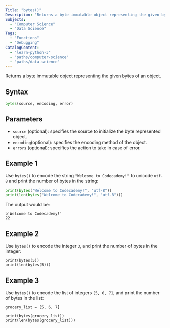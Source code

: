 ```yaml
---
Title: "bytes()"
Description: "Returns a byte immutable object representing the given bytes of an object."
Subjects:
  - "Computer Science"
  - "Data Science"
Tags:
  - "Functions"
  - "Debugging"
CatalogContent:
  - "learn-python-3"
  - "paths/computer-science"
  - "paths/data-science"
---
```


Returns a byte immutable object representing the given bytes of an object.

## Syntax

```py
bytes(source, encoding, error)
```

## Parameters

- `source` (optional): specifies the source to initialize the byte represented object.
- `encoding`(optional): specifies the encoding method of the object.
- `errors` (optional): specifies the action to take in case of error.

## Example 1

Use `bytes()` to encode the string `"Welcome to Codecademy!"` to unicode `utf-8` and print the number of bytes in the string:

```python
print(bytes("Welcome to Codecademy!", "utf-8"))
print(len(bytes("Welcome to Codecademy!", "utf-8")))
```

The output would be:

```
b'Welcome to Codecademy!'
22
```

## Example 2

Use `bytes()` to encode the integer `3`, and print the number of bytes in the integer:

```codebyte/python
print(bytes(5))
print(len(bytes(5)))
```

## Example 3

Use `bytes()` to encode the list of integers `[5, 6, 7]`, and print the number of bytes in the list:

```codebyte/python
grocery_list = [5, 6, 7]

print(bytes(grocery_list))
print(len(bytes(grocery_list)))
```
